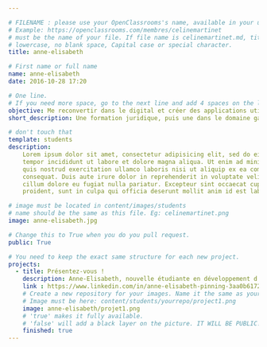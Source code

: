 ```yaml
---

# FILENAME : please use your OpenClassrooms's name, available in your url.
# Example: https://openclassrooms.com/membres/celinemartinet
# must be the name of your file. If file name is celinemartinet.md, title is celinemartinet.
# lowercase, no blank space, Capital case or special character.
title: anne-elisabeth

# First name or full name
name: anne-elisabeth
date: 2016-10-28 17:20

# One line.
# If you need more space, go to the next line and add 4 spaces on the left, as in 'description'.
objective: Me reconvertir dans le digital et créer des applications utiles aux personnes en situation de handicap.
short_description: Une formation juridique, puis une dans le domaine gastronomique, j'aime apprendre et acquérir de nouvelles compétences.

# don't touch that
template: students
description:
    Lorem ipsum dolor sit amet, consectetur adipisicing elit, sed do eiusmod
    tempor incididunt ut labore et dolore magna aliqua. Ut enim ad minim veniam,
    quis nostrud exercitation ullamco laboris nisi ut aliquip ex ea commodo
    consequat. Duis aute irure dolor in reprehenderit in voluptate velit esse
    cillum dolore eu fugiat nulla pariatur. Excepteur sint occaecat cupidatat non
    proident, sunt in culpa qui officia deserunt mollit anim id est laborum.

# image must be located in content/images/students
# name should be the same as this file. Eg: celinemartinet.png
image: anne-elisabeth.jpg

# Change this to True when you do you pull request.
public: True

# You need to keep the exact same structure for each new project.
projects:
  - title: Présentez-vous !
    description: Anne-Elisabeth, nouvelle étudiante en développement d'applications IOS
    link : https://www.linkedin.com/in/anne-elisabeth-pinning-3aa0b6172/.
    # Create a new repository for your images. Name it the same as your nickname and profile picture.
    # Image must be here: content/students/yourrepo/project1.png
    image: anne-elisabeth/projet1.png
    # 'true' makes it fully available.
    # 'false' will add a black layer on the picture. IT WILL BE PUBLIC!
    finished: true
---
```


